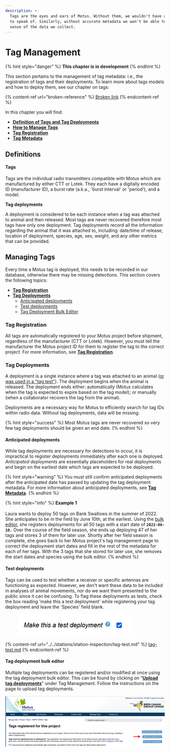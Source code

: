 ```yaml
---
description: >-
  Tags are the eyes and ears of Motus. Without them, we wouldn't have any data
  to speak of. Similarly, without accurate metadata we won't be able to make
  sense of the data we collect.
---
```


# Tag Management

{% hint style="danger" %}
**This chapter is in development**
{% endhint %}

This section pertains to the management of tag metadata: i.e., the registration of tags and their deployments. To learn more about tags models and how to deploy them, see our chapter on tags:

{% content-ref url="broken-reference" %}
[Broken link](broken-reference)
{% endcontent-ref %}

In this chapter you will find:

* [**Definition of Tags and Tag Deployments**](./#introducing...stations)
* [**How to Manage Tags**](./#managing-tags)
* [**Tag Registration**](tag-registration.md)
* [**Tag Metadata**](tag-metadata.md)

## Definitions

#### Tags

Tags are the individual radio transmitters compatible with Motus which are manufactured by either CTT or Lotek. They each have a digitally encoded ID (manufacturer ID), a burst rate (a.k.a., 'burst interval' or 'period'), and a model.

**Tag deployments**

A deployment is considered to be each instance when a tag was attached to animal and then released. Most tags are never recovered therefore most tags have only one deployment. Tag deployments record all the information regarding the animal that it was attached to, including: date/time of release, location of deployment, species, age, sex, weight, and any other metrics that can be provided.

## Managing Tags

Every time a Motus tag is deployed, this needs to be recorded in our database, otherwise there may be missing detections. This section covers the following topics:

* [**Tag Registration**](./#tag-registration)
* [**Tag Deployments**](./#tag-deployments)
  * [Anticipated deployments](./#undefined)
  * [Test deployments](./#undefined)
  * [Tag Deployment Bulk Editor](./#tag-deployment-bulk-editor)

### Tag Registration

All tags are automatically registered to your Motus project before shipment, regardless of the manufacturer (CTT or Lotek). However, you must tell the manufacturer the Motus project ID for them to register the tag to the correct project. For more information, see [**Tag Registration**](tag-registration.md).

### Tag Deployments

A deployment is a single instance where a tag was attached to an animal ([or was used in a "tag test"](../../stations/station-inspection/tag-test.md)). The deployment begins when the animal is released. The deployment ends either: automatically (Motus calculates when the tag is expected to expire based on the tag model); or manually (when a collaborator recovers the tag from the animal).&#x20;

Deployments are a necessary way for Motus to efficiently search for tag IDs within radio data. Without tag deployments, data will be missing.

{% hint style="success" %}
Most Motus tags are never recovered so very few tag deployments should be given an end date.
{% endhint %}

#### Anticipated deployments

While tag deployments are necessary for detections to occur, it is impractical to register deployments immediately after each one is deployed. _Anticipated deployments_ are essentially placeholders for real deployments and begin on the earliest date which tags are expected to be deployed.&#x20;

{% hint style="warning" %}
You must still confirm anticipated deployments after the anticipated date has passed by updating the tag deployment metadata. For more information about anticipated deployments, see [**Tag Metadata**](tag-metadata.md#anticipated-deployment-date).&#x20;
{% endhint %}

{% hint style="info" %}
**Example 1**\
\
Laura wants to deploy 50 tags on Bank Swallows in the summer of 2022. She anticipates to be in the field by June 10th, at the earliest. Using the [bulk editor](./#tag-deployment-bulk-editor), she registers deployments for all 50 tags with a start date of **`2022-06-10.`** Over the course of the field season, she ends up deploying 47 of her tags and stores 3 of them for later use. Shortly after her field season is complete, she  goes back to her Motus project's tag management page to correct the deployment start dates and fill in the rest of the metadata for each of her tags. With the 3 tags that she stored for later use, she removes the start dates and species using the bulk editor.
{% endhint %}

#### Test deployments

Tags can be used to test whether a receiver or specific antennas are functioning as expected. However, we don't want these data to be included in analyses of animal movements, nor do we want them presented to the public since it can be confusing. To flag these deployments as tests, check the box reading 'make this a test deployment' while registering your tag deployment and leave the 'Species' field blank.

<figure><img src="../../.gitbook/assets/image (13).png" alt=""><figcaption></figcaption></figure>

{% content-ref url="../../stations/station-inspection/tag-test.md" %}
[tag-test.md](../../stations/station-inspection/tag-test.md)
{% endcontent-ref %}

#### **Tag deployment b**ulk editor

Multiple tag deployments can be registered and/or modified at once using the tag deployment bulk editor. This can be found by clicking on "[**Upload tag deployments**](https://motus.org/data/project/tags/template)" under Tag Management. Follow the instructions on the page to upload tag deployments.

![](../../.gitbook/assets/tag-management.png)
